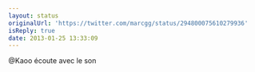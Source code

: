 ```yaml
---
layout: status
originalUrl: 'https://twitter.com/marcgg/status/294800075610279936'
isReply: true
date: 2013-01-25 13:33:09
---
```


@Kaoo écoute avec le son
